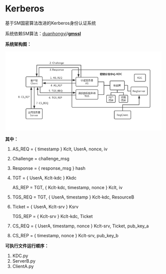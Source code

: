 # Kerberos
基于SM国密算法改进的Kerberos身份认证系统

系统依赖SM算法：[duanhongyi](https://github.com/duanhongyi)/[**gmssl**](https://github.com/duanhongyi/gmssl)

**系统架构图：**

![pic](https://github.com/eW1z4rd/Kerberos/blob/master/pic/pic.png)

**其中：**

1. AS_REQ = { timestamp } Kclt, UserA, nonce, iv

2. Challenge = challenge_msg

3. Response = { response_msg } hash

4. TGT = { UserA, Kclt-kdc } Kkdc

   AS_REP = TGT, { Kclt-kdc, timestamp, nonce } Kclt, iv

5. TGS_REQ = TGT, { UserA, timestamp } Kclt-kdc, ResourceB

6. Ticket = { UserA, Kclt-srv } Ksrv

   TGS_REP = { Kclt-srv } Kclt-kdc, Ticket

7. CS_REQ = { UserA, timestamp, nonce } Kclt-srv, Ticket, pub_key_a

8. CS_REP = { timestamp, nonce } Kclt-srv, pub_key_b

**可执行文件运行顺序：**

1. KDC.py
2. ServerB.py
3. ClientA.py
